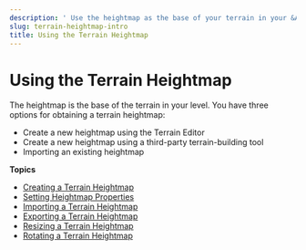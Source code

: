 ```yaml
---
description: ' Use the heightmap as the base of your terrain in your &ALY; level. '
slug: terrain-heightmap-intro
title: Using the Terrain Heightmap
---
```

# Using the Terrain Heightmap<a name="terrain-heightmap-intro"></a>

The heightmap is the base of the terrain in your level\. You have three options for obtaining a terrain heightmap:
+ Create a new heightmap using the Terrain Editor
+ Create a new heightmap using a third\-party terrain\-building tool
+ Importing an existing heightmap

**Topics**
+ [Creating a Terrain Heightmap](terrain-heightmap-create.md)
+ [Setting Heightmap Properties](terrain-editor-ref.md)
+ [Importing a Terrain Heightmap](terrain-heightmap-import.md)
+ [Exporting a Terrain Heightmap](terrain-heightmap-export.md)
+ [Resizing a Terrain Heightmap](terrain-heightmap-resize.md)
+ [Rotating a Terrain Heightmap](terrain-heightmap-rotate.md)